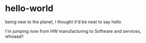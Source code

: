 # hello-world
being new to the planet, I thought it'd be neat to say hello

I'm jumping now from HW manufacturing to Software and services, whoaaa!!
